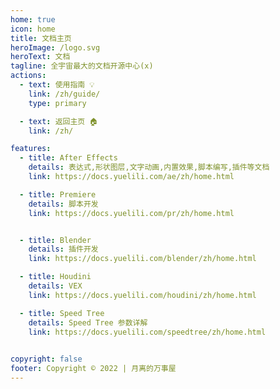 ```yaml
---
home: true
icon: home
title: 文档主页
heroImage: /logo.svg
heroText: 文档
tagline: 全宇宙最大的文档开源中心(x)
actions:
  - text: 使用指南 💡
    link: /zh/guide/
    type: primary

  - text: 返回主页 🏠
    link: /zh/

features:
  - title: After Effects
    details: 表达式,形状图层,文字动画,内置效果,脚本编写,插件等文档
    link: https://docs.yuelili.com/ae/zh/home.html

  - title: Premiere
    details: 脚本开发
    link: https://docs.yuelili.com/pr/zh/home.html


  - title: Blender
    details: 插件开发
    link: https://docs.yuelili.com/blender/zh/home.html

  - title: Houdini
    details: VEX
    link: https://docs.yuelili.com/houdini/zh/home.html

  - title: Speed Tree
    details: Speed Tree 参数详解
    link: https://docs.yuelili.com/speedtree/zh/home.html

 
copyright: false
footer: Copyright © 2022 | 月离的万事屋
---
```

